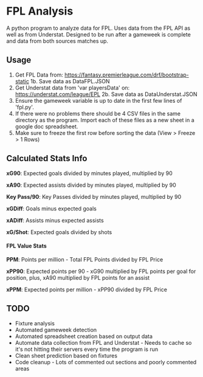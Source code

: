 # FPL Analysis
A python program to analyze data for FPL. Uses data from the FPL API as well as from Understat. Designed to be run after a gameweek is complete and data from both sources matches up.


## Usage
1. Get FPL Data from: https://fantasy.premierleague.com/drf/bootstrap-static
1b. Save data as DataFPL.JSON
2. Get Understat data from 'var playersData' on: https://understat.com/league/EPL
2b. Save data as DataUnderstat.JSON
3. Ensure the gameweek variable is up to date in the first few lines of 'fpl.py'.
4. If there were no problems there should be 4 CSV files in the same directory as the program. Import each of these files as a new sheet in a google doc spreadsheet.
5. Make sure to freeze the first row before sorting the data (View > Freeze > 1 Rows)


## Calculated Stats Info
**xG90**: Expected goals divided by minutes played, multiplied by 90

**xA90**: Expected assists divided by minutes played, multiplied by 90

**Key Pass/90**: Key Passes divided by minutes played, multiplied by 90

**xGDiff**: Goals minus expected goals

**xADiff**: Assists minus expected assists

**xG/Shot**: Expected goals divided by shots

#### FPL Value Stats
**PPM**: Points per million - Total FPL Points divided by FPL Price

**xPP90**: Expected points per 90 - xG90 multiplied by FPL points per goal for position, plus, xA90 multiplied by FPL points for an assist 

**xPPM**: Expected points per million -  xPP90 divided by FPL Price


## TODO
* Fixture analysis
* Automated gameweek detection
* Automated spreadsheet creation based on output data
* Automate data collection from FPL and Understat - Needs to cache so it's not hitting their servers every time the program is run
* Clean sheet prediction based on fixtures
* Code cleanup - Lots of commented out sections and poorly commented areas
